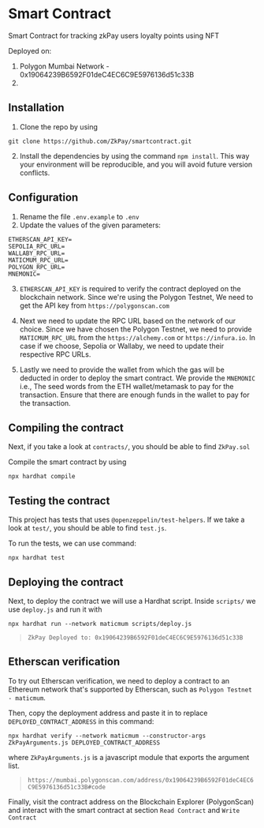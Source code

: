 # Smart Contract

Smart Contract for tracking zkPay users loyalty points using NFT

Deployed on:

1. Polygon Mumbai Network - 0x19064239B6592F01deC4EC6C9E5976136d51c33B
2. 

## Installation
1. Clone the repo by using 
```shell
git clone https://github.com/ZkPay/smartcontract.git
```
2. Install the dependencies by using the command `npm install`.
   This way your environment will be reproducible, and you will avoid future version conflicts.

## Configuration
1. Rename the file `.env.example` to `.env`
2. Update the values of the given parameters:
```shell
ETHERSCAN_API_KEY=
SEPOLIA_RPC_URL=
WALLABY_RPC_URL=
MATICMUM_RPC_URL=
POLYGON_RPC_URL=
MNEMONIC=
```
3. `ETHERSCAN_API_KEY` is required to verify the contract deployed on the blockchain network. Since we're using the Polygon Testnet, We need to get the API key from ```https://polygonscan.com```

4. Next we need to update the RPC URL based on the network of our choice. Since we have chosen the Polygon Testnet, we need to provide `MATICMUM_RPC_URL` from 
the `https://alchemy.com` or `https://infura.io`. In case if we choose, Sepolia or Wallaby, we need to update their respective RPC URLs. 

5. Lastly we need to provide the wallet from which the gas will be deducted in order to deploy the smart contract. We provide the `MNEMONIC` i.e., The seed words from the ETH wallet/metamask to pay for the transaction. Ensure that there are enough funds in the wallet to pay for the transaction.

## Compiling the contract
Next, if you take a look at `contracts/`, you should be able to find `ZkPay.sol`

Compile the smart contract by using 
```shell
npx hardhat compile
```

## Testing the contract
This project has tests that uses `@openzeppelin/test-helpers`. If we take a look at `test/`, you should be able to find `test.js`.

To run the tests, we can use command:
```shell
npx hardhat test
```

## Deploying the contract
Next, to deploy the contract we will use a Hardhat script. Inside `scripts/` we use `deploy.js` and run it with 
```shell
npx hardhat run --network maticmum scripts/deploy.js
```
> `ZkPay Deployed to: 0x19064239B6592F01deC4EC6C9E5976136d51c33B`

## Etherscan verification

To try out Etherscan verification, we need to deploy a contract to an Ethereum network that's supported by Etherscan, such as `Polygon Testnet - maticmum`.

Then, copy the deployment address and paste it in to replace `DEPLOYED_CONTRACT_ADDRESS` in this command:

```shell
npx hardhat verify --network maticmum --constructor-args ZkPayArguments.js DEPLOYED_CONTRACT_ADDRESS
```
where `ZkPayArguments.js` is a javascript module that exports the argument list.

> `https://mumbai.polygonscan.com/address/0x19064239B6592F01deC4EC6C9E5976136d51c33B#code`

Finally, visit the contract address on the Blockchain Explorer (PolygonScan) and interact with the smart contract at section `Read Contract` and `Write Contract`
